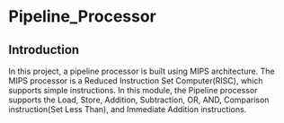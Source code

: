 # Pipeline_Processor
 
## Introduction
In this project, a pipeline processor is built using MIPS architecture. The MIPS processor is a Reduced Instruction Set Computer(RISC), which supports simple instructions. In this module, the Pipeline processor supports the Load, Store, Addition, Subtraction, OR, AND, Comparison instruction(Set Less Than), and Immediate Addition instructions.
